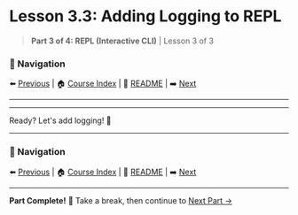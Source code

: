 # Lesson 3.3: Adding Logging to REPL

> **Part 3 of 4: REPL (Interactive CLI)** | Lesson 3 of 3

### 🧭 Navigation
⬅️ [Previous](lesson_3_2.md) | 🏠 [Course Index](../INDEX.md) | 📖 [README](../../README.md) | ➡️ [Next](../part4_chat/lesson_4_1.md)

---

---

Ready? Let's add logging! 📝

---

### 🧭 Navigation
⬅️ [Previous](lesson_3_2.md) | 🏠 [Course Index](../INDEX.md) | 📖 [README](../../README.md) | ➡️ [Next](../part4_chat/lesson_4_1.md)

---

**Part Complete!** 🎉 Take a break, then continue to [Next Part →](../part4_chat/lesson_4_1.md)
